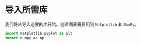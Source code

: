 # 导入所需库

我们将从导入必要的库开始。创建图表需要用到 `Matplotlib` 和 `NumPy`。

```python
import matplotlib.pyplot as plt
import numpy as np
```
